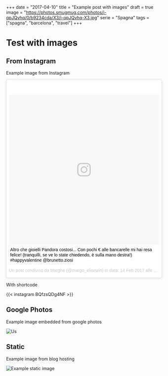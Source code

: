 +++
date = "2017-04-10"
title = "Example post with images"
draft = true
image = "https://photos.smugmug.com/photos/i-qpJQvhq/0/b9234cda/X3/i-qpJQvhq-X3.jpg"
serie = "Spagna"
tags = ["spagna", "barcelona", "travel"]
+++

# Test with images

## From Instagram

Example image from Instagram

<blockquote class="instagram-media" data-instgrm-captioned data-instgrm-version="7" style=" background:#FFF; border:0; border-radius:3px; box-shadow:0 0 1px 0 rgba(0,0,0,0.5),0 1px 10px 0 rgba(0,0,0,0.15); margin: 1px; max-width:658px; padding:0; width:99.375%; width:-webkit-calc(100% - 2px); width:calc(100% - 2px);"><div style="padding:8px;"> <div style=" background:#F8F8F8; line-height:0; margin-top:40px; padding:50.0% 0; text-align:center; width:100%;"> <div style=" background:url(data:image/png;base64,iVBORw0KGgoAAAANSUhEUgAAACwAAAAsCAMAAAApWqozAAAABGdBTUEAALGPC/xhBQAAAAFzUkdCAK7OHOkAAAAMUExURczMzPf399fX1+bm5mzY9AMAAADiSURBVDjLvZXbEsMgCES5/P8/t9FuRVCRmU73JWlzosgSIIZURCjo/ad+EQJJB4Hv8BFt+IDpQoCx1wjOSBFhh2XssxEIYn3ulI/6MNReE07UIWJEv8UEOWDS88LY97kqyTliJKKtuYBbruAyVh5wOHiXmpi5we58Ek028czwyuQdLKPG1Bkb4NnM+VeAnfHqn1k4+GPT6uGQcvu2h2OVuIf/gWUFyy8OWEpdyZSa3aVCqpVoVvzZZ2VTnn2wU8qzVjDDetO90GSy9mVLqtgYSy231MxrY6I2gGqjrTY0L8fxCxfCBbhWrsYYAAAAAElFTkSuQmCC); display:block; height:44px; margin:0 auto -44px; position:relative; top:-22px; width:44px;"></div></div> <p style=" margin:8px 0 0 0; padding:0 4px;"> <a href="https://www.instagram.com/p/BQfzsQDg4NF/" style=" color:#000; font-family:Arial,sans-serif; font-size:14px; font-style:normal; font-weight:normal; line-height:17px; text-decoration:none; word-wrap:break-word;" target="_blank">Altro che gioielli Pandora costosi... Con pochi € alle bancarelle mi hai resa felice! (tranquilli, se ve lo state chiedendo, è sulla mano destra!) #happyvalentine @brunetto.ziosi</a></p> <p style=" color:#c9c8cd; font-family:Arial,sans-serif; font-size:14px; line-height:17px; margin-bottom:0; margin-top:8px; overflow:hidden; padding:8px 0 7px; text-align:center; text-overflow:ellipsis; white-space:nowrap;">Un post condiviso da Marghe (@margo_elisewin) in data: <time style=" font-family:Arial,sans-serif; font-size:14px; line-height:17px;" datetime="2017-02-14T15:26:42+00:00">14 Feb 2017 alle ore 07:26 PST</time></p></div></blockquote>
<script async defer src="//platform.instagram.com/en_US/embeds.js"></script>

With shortcode

{{< instagram BQfzsQDg4NF >}}

## Google Photos

Example image embedded from google photos

<img src="https://lh3.googleusercontent.com/Vf8RWeZJuKXxj4D_m4DKbAp1QrWFuoXokIbGktvvb3DVKTGxnlBPl_B-VcS2bobcO9pENJZlA7zpArDqdO6mgMVOzBu06AjJ06yapdFTWeDn5UGA6PQxl6RiIu_mKS5fEIXrh1fWkqUkx6bmLKHnHNxwEUUBWiv_dJ3wx_axbloqUi-ipx0_gnvywjvyELzF15E1bN4xYH4Oo7lpriS5vTb2biXa35GQdL-rZiFF7ppxXRUY2lnNGkmt_jgO_X18QQqlUqGDWs8MkckgUgNob2jXKJB7hXZvJmuwiCjdPGj6P3_nr-Pe71eO13LMX4kltv6N4GfrGZ7bNw2wH7z7DzrQ_8Cy5QrCwNGnb-ph_cf4YyhuWXK8XR3XY9yrBkrKuiDcBmTQxNbNej76QsVIKIyo4tDkBiqcfPBH1EZeieq8pIM0VmvLVAaNg3SMaMN2kDU5MqaDbcSNy5bjcxDGvR7fKc9rTGNvFVsJdIyBtIfNAwHF9_bBsKAaSPRBtYKrjTqvFm0BmO4ued8BXfgisr-K8-yiR4UXsbk3ZmBNSNraqPzccVARQirjSs-rW2P8AYB5kYkYonnN56Y1khwN3rQUL_ZnKkSv5ifRDXZ63VUxb6xyG65PRuhrxfK-PwKuAvmHl5IrEgfCwKTqL1zeTICTkXMeOezguRjgzAXBrZ4=w1920-h1280-no" alt="Us" >

## Static

Example image from blog hosting

![Example static image](/images/20160815115027_IMG_7669.JPG)
